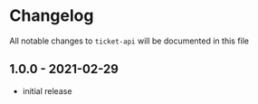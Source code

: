# Changelog

All notable changes to `ticket-api` will be documented in this file

## 1.0.0 - 2021-02-29

- initial release
